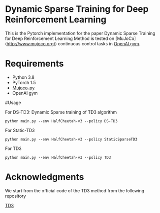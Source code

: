 # Dynamic Sparse Training for Deep Reinforcement Learning

This is the Pytorch implementation for the paper Dynamic Sparse Training for Deep Reinforcement Learning
Method is tested on [MuJoCo] (http://www.mujoco.org/) continuous control tasks in [OpenAI gym](https://github.com/openai/gym).

# Requirements
* Python 3.8
* PyTorch 1.5
* [Mujoco-py](https://github.com/openai/mujoco-py) 
* OpenAI gym

#Usage

For DS-TD3: Dynamic Sparse training of TD3 algorithm 
```
python main.py --env HalfCheetah-v3 --policy DS-TD3
```

For Static-TD3
```
python main.py --env HalfCheetah-v3 --policy StaticSparseTD3
```

For TD3
```
python main.py --env HalfCheetah-v3 --policy TD3
```

# Acknowledgments
We start from the official code of the TD3 method from the following repository

[TD3](https://github.com/sfujim/TD3)
